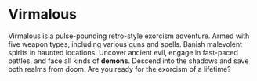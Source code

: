 # Virmalous

Virmalous is a pulse-pounding retro-style exorcism adventure. Armed with five weapon types, including various guns and spells. Banish malevolent spirits in haunted locations. Uncover ancient evil, engage in fast-paced battles, and face all kinds of **demons**. Descend into the shadows and save both realms from doom. Are you ready for the exorcism of a lifetime?
